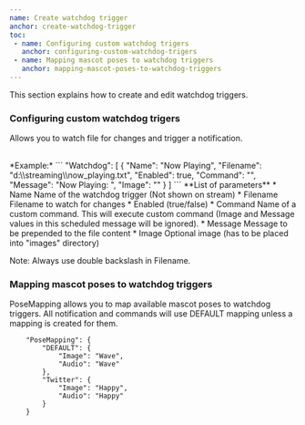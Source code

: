 ```yaml
---
name: Create watchdog trigger
anchor: create-watchdog-trigger
toc: 
 - name: Configuring custom watchdog trigers
   anchor: configuring-custom-watchdog-trigers
 - name: Mapping mascot poses to watchdog triggers
   anchor: mapping-mascot-poses-to-watchdog-triggers
---
```

This section explains how to create and edit watchdog triggers.

### Configuring custom watchdog trigers
Allows you to watch file for changes and trigger a notification.

<br>
*Example:*
```
    "Watchdog": [
        {
            "Name": "Now Playing",
            "Filename": "d:\\streaming\\now_playing.txt",
            "Enabled": true,
            "Command": "",
            "Message": "Now Playing: ",
            "Image": ""
        }
    ]
```
**List of parameters**
* <span class="icon settings">Name</span> Name of the watchdog trigger (Not shown on stream)
* <span class="icon settings">Filename</span> Filename to watch for changes
* <span class="icon settings">Enabled</span> (true/false)
* <span class="icon settings">Command</span> Name of a custom command. This will execute custom command (Image and Message values in this scheduled message will be ignored).
* <span class="icon settings">Message</span> Message to be prepended to the file content
* <span class="icon settings">Image</span> Optional image (has to be placed into "images" directory)

<span class="icon idea">Note: Always use double backslash in <span class="icon settings">Filename</span>.</span>

### Mapping mascot poses to watchdog triggers
PoseMapping allows you to map available mascot poses to watchdog triggers.
All notification and commands will use DEFAULT mapping unless a mapping is created for them.
```
    "PoseMapping": {
        "DEFAULT": {
            "Image": "Wave",
            "Audio": "Wave"
        },
        "Twitter": {
            "Image": "Happy",
            "Audio": "Happy"
        }
    }
```
